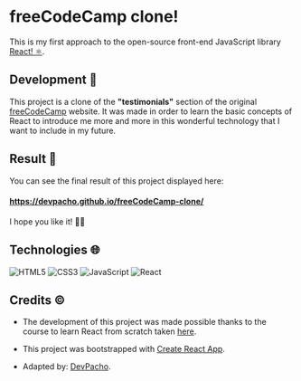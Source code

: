 # freeCodeCamp clone!

This is my first approach to the open-source front-end JavaScript library [React! ⚛️](https://github.com/facebook/react).

## Development 🤔

This project is a clone of the **"testimonials"** section of the original [freeCodeCamp](https://www.freecodecamp.org) website.
It was made in order to learn the basic concepts of React to introduce me more and more in this wonderful technology that I want to include in my future.

## Result 👀

You can see the final result of this project displayed here:

#### https://devpacho.github.io/freeCodeCamp-clone/

I hope you like it! 👍🏼

## Technologies 🌐

  ![HTML5](https://img.shields.io/badge/html5-%23E34F26.svg?style=for-the-badge&logo=html5&logoColor=white)
  ![CSS3](https://img.shields.io/badge/css3-%231572B6.svg?style=for-the-badge&logo=css3&logoColor=white)
  ![JavaScript](https://img.shields.io/badge/javascript-%23323330.svg?style=for-the-badge&logo=javascript&logoColor=%23F7DF1E)
  ![React](https://img.shields.io/badge/react-%2320232a.svg?style=for-the-badge&logo=react&logoColor=%2361DAFB)

## Credits ©

- The development of this project was made possible thanks to the course to learn React from scratch taken [here](https://www.youtube.com/watch?v=6Jfk8ic3KVk).

- This project was bootstrapped with [Create React App](https://github.com/facebook/create-react-app).

- Adapted by: [DevPacho](https://github.com/DevPacho).
